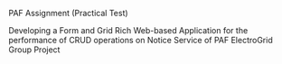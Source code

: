 PAF Assignment (Practical Test)

Developing a Form and Grid Rich Web-based Application for the performance of CRUD operations on Notice Service of PAF ElectroGrid Group Project

